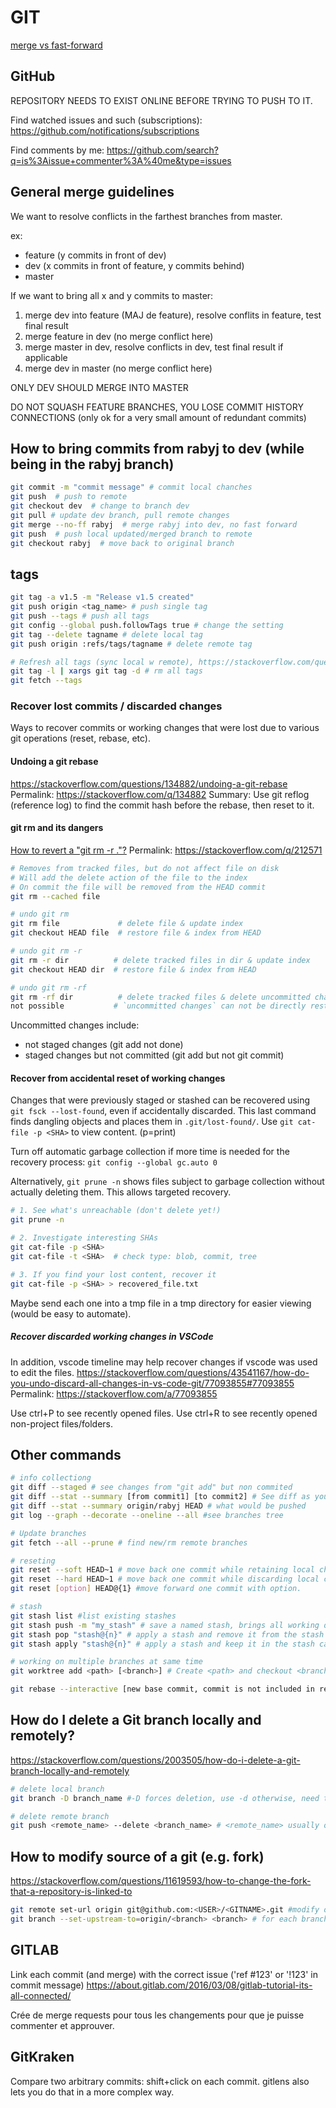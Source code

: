 # GIT

[merge vs fast-forward](https://stackoverflow.com/questions/6701292/git-fast-forward-vs-no-fast-forward-merge)

## GitHub

REPOSITORY NEEDS TO EXIST ONLINE BEFORE TRYING TO PUSH TO IT.

Find watched issues and such (subscriptions): <https://github.com/notifications/subscriptions>

Find comments by me: <https://github.com/search?q=is%3Aissue+commenter%3A%40me&type=issues>

## General merge guidelines

We want to resolve conflicts in the farthest branches from master.

ex:

- feature (y commits in front of dev)
- dev (x commits in front of feature, y commits behind)
- master

If we want to bring all x and y commits to master:

1) merge dev into feature (MAJ de feature), resolve conflits in feature, test final result
2) merge feature in dev (no merge conflict here)
3) merge master in dev, resolve conflicts in dev, test final result if applicable
4) merge dev in master (no merge conflict here)

ONLY DEV SHOULD MERGE INTO MASTER

DO NOT SQUASH FEATURE BRANCHES, YOU LOSE COMMIT HISTORY CONNECTIONS (only ok for a very small amount of redundant commits)

## How to bring commits from rabyj to dev (while being in the rabyj branch)

```bash
git commit -m "commit message" # commit local chanches
git push  # push to remote
git checkout dev  # change to branch dev
git pull # update dev branch, pull remote changes
git merge --no-ff rabyj  # merge rabyj into dev, no fast forward
git push  # push local updated/merged branch to remote
git checkout rabyj  # move back to original branch
```

## tags

```bash
git tag -a v1.5 -m "Release v1.5 created"
git push origin <tag_name> # push single tag
git push --tags # push all tags
git config --global push.followTags true # change the setting
git tag --delete tagname # delete local tag
git push origin :refs/tags/tagname # delete remote tag

# Refresh all tags (sync local w remote), https://stackoverflow.com/questions/1841341/remove-local-git-tags-that-are-no-longer-on-the-remote-repository
git tag -l | xargs git tag -d # rm all tags
git fetch --tags
```

### Recover lost commits / discarded changes

Ways to recover commits or working changes that were lost due to various git operations (reset, rebase, etc).

#### Undoing a git rebase

<https://stackoverflow.com/questions/134882/undoing-a-git-rebase>
Permalink: <https://stackoverflow.com/q/134882>
Summary: Use git reflog (reference log) to find the commit hash before the rebase, then reset to it.

#### git rm and its dangers

[How to revert a "git rm -r ."?](https://stackoverflow.com/questions/2125710/how-to-revert-a-git-rm-r/48628225#48628225)
Permalink: <https://stackoverflow.com/q/212571>

```bash
# Removes from tracked files, but do not affect file on disk
# Will add the delete action of the file to the index
# On commit the file will be removed from the HEAD commit
git rm --cached file

# undo git rm
git rm file             # delete file & update index
git checkout HEAD file  # restore file & index from HEAD

# undo git rm -r
git rm -r dir          # delete tracked files in dir & update index
git checkout HEAD dir  # restore file & index from HEAD

# undo git rm -rf
git rm -rf dir          # delete tracked files & delete uncommitted changes
not possible           # `uncommitted changes` can not be directly restored
```

Uncommitted changes include:

- not staged changes (git add not done)
- staged changes but not committed (git add but not git commit)

#### Recover from accidental reset of working changes

Changes that were previously staged or stashed can be recovered using `git fsck --lost-found`, even if accidentally discarded.
This last command finds dangling objects and places them in `.git/lost-found/`. Use `git cat-file -p <SHA>` to view content. (p=print)

Turn off automatic garbage collection if more time is needed for the recovery process: `git config --global gc.auto 0`

Alternatively, `git prune -n` shows files subject to garbage collection without actually deleting them. This allows targeted recovery.

```bash
# 1. See what's unreachable (don't delete yet!)
git prune -n

# 2. Investigate interesting SHAs
git cat-file -p <SHA>
git cat-file -t <SHA>  # check type: blob, commit, tree

# 3. If you find your lost content, recover it
git cat-file -p <SHA> > recovered_file.txt
```

Maybe send each one into a tmp file in a tmp directory for easier viewing (would be easy to automate).

##### Recover discarded working changes in VSCode

In addition, vscode timeline may help recover changes if vscode was used to edit the files.
<https://stackoverflow.com/questions/43541167/how-do-you-undo-discard-all-changes-in-vs-code-git/77093855#77093855>
Permalink: <https://stackoverflow.com/a/77093855>

Use ctrl+P to see recently opened files.
Use ctrl+R to see recently opened non-project files/folders.

## Other commands

```bash
# info collectiong
git diff --staged # see changes from "git add" but non commited
git diff --stat --summary [from commit1] [to commit2] # See diff as you would in a fast-forward merge/pull
git diff --stat --summary origin/rabyj HEAD # what would be pushed
git log --graph --decorate --oneline --all #see branches tree

# Update branches
git fetch --all --prune # find new/rm remote branches

# reseting
git reset --soft HEAD~1 # move back one commit while retaining local changes
git reset --hard HEAD~1 # move back one commit while discarding local changes
git reset [option] HEAD@{1} #move forward one commit with option.

# stash
git stash list #list existing stashes
git stash push -m "my_stash" # save a named stash, brings all working directory changes to stash
git stash pop "stash@{n}" # apply a stash and remove it from the stash list
git stash apply "stash@{n}" # apply a stash and keep it in the stash cache

# working on multiple branches at same time
git worktree add <path> [<branch>] # Create <path> and checkout <branch> into it. The new working directory is linked to the current repository, sharing everything except working directory specific files such as HEAD, index, etc.

git rebase --interactive [new base commit, commit is not included in rebasing]
```

## How do I delete a Git branch locally and remotely?

<https://stackoverflow.com/questions/2003505/how-do-i-delete-a-git-branch-locally-and-remotely>

```bash
# delete local branch
git branch -D branch_name #-D forces deletion, use -d otherwise, need to have HEAD on different branch

# delete remote branch
git push <remote_name> --delete <branch_name> # <remote_name> usually origin
```

## How to modify source of a git (e.g. fork)

<https://stackoverflow.com/questions/11619593/how-to-change-the-fork-that-a-repository-is-linked-to>

```bash
git remote set-url origin git@github.com:<USER>/<GITNAME>.git #modify origin tracking
git branch --set-upstream-to=origin/<branch> <branch> # for each branch, if they keep the same name. or use thefuck
```

## GITLAB

Link each commit (and merge) with the correct issue ('ref #123' or '!123' in commit message)
<https://about.gitlab.com/2016/03/08/gitlab-tutorial-its-all-connected/>

Crée de merge requests pour tous les changements pour que je puisse commenter et approuver.

## GitKraken

Compare two arbitrary commits: shift+click on each commit. gitlens also lets you do that in a more complex way.
